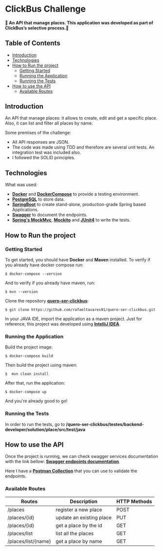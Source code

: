 # ClickBus Challenge
#### :bus: An API that manage places. This application was developed as part of ClickBus’s selective process.:bus:

## Table of Contents
- [Introduction](#introduction)
- [Technologies](#technologies)
- [How to Run the project](#how-to-run-the-project)
  - [Getting Started](#getting-started)
  - [Running the Application](#running-the-application)
  - [Running the Tests](#running-the-tests)
- [How to use the API](#how-to-use-the-api)
  - [Available Routes](#available-routes)  
  
## Introduction
An API that manage places: it allows to create, edit and get a specific place. Also, it can list and filter all places by name.

Some premises of the challenge:
- All API responses are JSON.
- The code was made using TDD and therefore are several unit tests. An integration test was included also.
- I followed the SOLID principles.

## Technologies
What was used:
- **[Docker](https://docs.docker.com)** and **[DockerCompose](https://docs.docker.com/compose/)** to provide a testing environment.
- **[PostgreSQL](https://www.postgresql.org/)** to store data.
- **[SpringBoot](https://spring.io/projects/spring-boot)** to create stand-alone, production-grade Spring based Applications.
- **[Swagger](https://swagger.io/)** to document the endpoints.
- **[Spring's MockMvc](https://spring.io/guides/gs/testing-web/)**, **[Mockito](https://site.mockito.org/)** and **[JUnit4](https://junit.org/junit4/)** to write the tests.

## How to Run the project
### Getting Started
To get started, you should have **Docker** and **Maven** installed. To verify if you already have docker compose run:
```
$ docker-compose --version
```
And to verify if you already have maven, run:
```
$ mvn --version 
```
Clone the repository **[quero-ser-clickbus](https://github.com/rafaeltavares91/quero-ser-clickbus)**:
```
$ git clone https://github.com/rafaeltavares91/quero-ser-clickbus.git
```
In your JAVA IDE, import the application as a maven project. Just for reference, this project was developed using **[IntelliJ IDEA](https://www.jetbrains.com/idea/)**.

### Running the Application
Build the project image:
```
$ docker-compose build
```
Then build the project using maven:
```
$  mvn clean install
```
After that, run the application:
```
$ docker-compose up
```
And you're already good to go!

### Running the Tests
In order to run the tests, go to **/quero-ser-clickbus/testes/backend-developer/solution/place/src/test/java**

## How to use the API
Once the project is running, we can check swagger services documentation with the link bellow: **[Swagger endpoints documentation](http://localhost:8080/swagger-ui.html)**.

Here I have a **[Postman Collection](https://github.com/rafaeltavares91/quero-ser-clickbus/blob/master/testes/backend-developer/solution/place/src/main/resources/static/ClickBusChallenge.postman_collection.json)** that you can use to validate the endpoints.

### Available Routes 

| Routes                 | Description                      | HTTP Methods |
|------------------------|----------------------------------|--------------|
|/places                 | register a new place             | POST         |
|/places/{id}            | update an existing place         | PUT          |
|/places/{id}            | get a place by the id            | GET          |
|/places/list            | list all the places              | GET          |
|/places/list/{name}     | get a place by name              | GET          |

